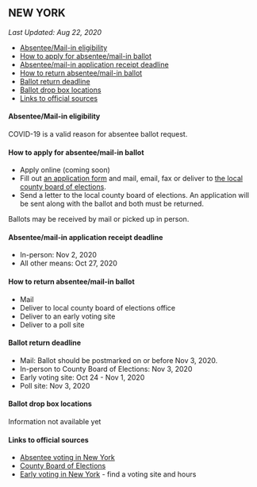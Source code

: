## NEW YORK

*Last Updated: Aug 22, 2020*

* [Absentee/Mail-in eligibility](#absenteemail-in-eligibility)
* [How to apply for absentee/mail-in ballot](#how-to-apply-for-absenteemail-in-ballot)
* [Absentee/mail-in application receipt deadline](#absenteemail-in-application-receipt-deadline)
* [How to return absentee/mail-in ballot](#how-to-return-absenteemail-in-ballot)
* [Ballot return deadline](#ballot-return-deadline)
* [Ballot drop box locations](#ballot-drop-box-locations)
* [Links to official sources](#links-to-official-sources)


#### Absentee/Mail-in eligibility
COVID-19 is a valid reason for absentee ballot request.


#### How to apply for absentee/mail-in ballot
* Apply online (coming soon)
* Fill out [an application form](https://www.elections.ny.gov/NYSBOE/download/voting/AbsenteeBallot-English.pdf) and mail, email, fax or deliver to [the local county board of elections](https://www.elections.ny.gov/NYSBOE/Counties/CountyBoardRoster06172020.pdf).
* Send a letter to the local county board of elections. An application will be sent along with the ballot and both must be returned.

Ballots may be received by mail or picked up in person.


#### Absentee/mail-in application receipt deadline
* In-person: Nov 2, 2020
* All other means: Oct 27, 2020


#### How to return absentee/mail-in ballot
* Mail
* Deliver to local county board of elections office
* Deliver to an early voting site
* Deliver to a poll site


#### Ballot return deadline
* Mail: Ballot should be postmarked on or before Nov 3, 2020.
* In-person to County Board of Elections: Nov 3, 2020
* Early voting site: Oct 24 - Nov 1, 2020
* Poll site: Nov 3, 2020


#### Ballot drop box locations
Information not available yet

#### Links to official sources
* [Absentee voting in New York](https://www.elections.ny.gov/VotingAbsentee.html)
* [County Board of Elections](https://www.elections.ny.gov/NYSBOE/Counties/CountyBoardRoster06172020.pdf)
* [Early voting in New York](https://www.ny.gov/early-voting-new-york#) - find a voting site and hours


